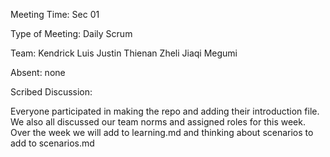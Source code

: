 Meeting Time: Sec 01

Type of Meeting: Daily Scrum

Team: Kendrick Luis Justin Thienan Zheli Jiaqi Megumi

Absent: none

Scribed Discussion:

Everyone participated in making the repo and adding their introduction file. We also all discussed our team norms and assigned roles for this week.  Over the week we will add to learning.md and thinking about scenarios to add to scenarios.md
